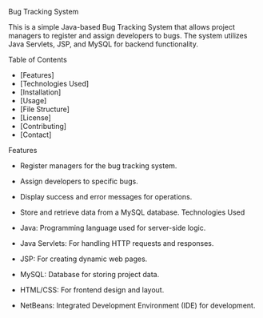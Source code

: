  Bug Tracking System

This is a simple Java-based Bug Tracking System that allows project managers to register and assign developers to bugs. The system utilizes Java Servlets, JSP, and MySQL for backend functionality.

Table of Contents

- [Features]
- [Technologies Used]
- [Installation]
- [Usage]
- [File Structure]
- [License]
- [Contributing]
- [Contact]

Features

- Register managers for the bug tracking system.
- Assign developers to specific bugs.
- Display success and error messages for operations.
- Store and retrieve data from a MySQL database.
Technologies Used

- Java: Programming language used for server-side logic.
- Java Servlets: For handling HTTP requests and responses.
- JSP: For creating dynamic web pages.
- MySQL: Database for storing project data.
- HTML/CSS: For frontend design and layout.
- NetBeans: Integrated Development Environment (IDE) for development.


